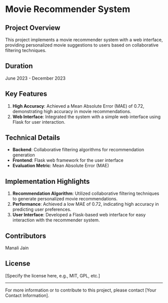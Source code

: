 # Movie Recommender System

## Project Overview

This project implements a movie recommender system with a web interface, providing personalized movie suggestions to users based on collaborative filtering techniques.

## Duration

June 2023 - December 2023

## Key Features

1. **High Accuracy**: Achieved a Mean Absolute Error (MAE) of 0.72, demonstrating high accuracy in movie recommendations.
2. **Web Interface**: Integrated the system with a simple web interface using Flask for user interaction.

## Technical Details

- **Backend**: Collaborative filtering algorithms for recommendation generation
- **Frontend**: Flask web framework for the user interface
- **Evaluation Metric**: Mean Absolute Error (MAE)

## Implementation Highlights

1. **Recommendation Algorithm**: Utilized collaborative filtering techniques to generate personalized movie recommendations.
2. **Performance**: Achieved a low MAE of 0.72, indicating high accuracy in predicting user preferences.
3. **User Interface**: Developed a Flask-based web interface for easy interaction with the recommender system.

## Contributors

Manali Jain

## License

[Specify the license here, e.g., MIT, GPL, etc.]

---

For more information or to contribute to this project, please contact [Your Contact Information].
